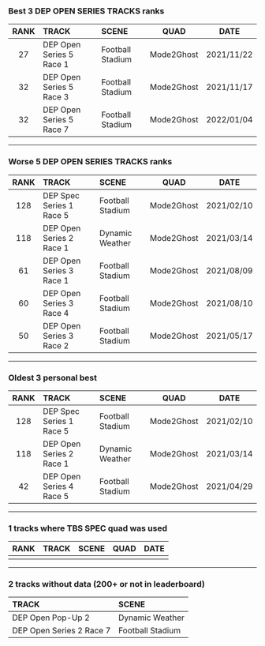 ### Best 3 DEP OPEN SERIES TRACKS ranks
|RANK|TRACK|SCENE|QUAD|DATE|
|:---:|:---|:---|:---:|:---:|
|27|DEP Open Series 5 Race 1|Football Stadium|Mode2Ghost|2021/11/22|
|32|DEP Open Series 5 Race 3|Football Stadium|Mode2Ghost|2021/11/17|
|32|DEP Open Series 5 Race 7|Football Stadium|Mode2Ghost|2022/01/04|
---
### Worse 5 DEP OPEN SERIES TRACKS ranks
|RANK|TRACK|SCENE|QUAD|DATE|
|:---:|:---|:---|:---:|:---:|
|128|DEP Spec Series 1 Race 5|Football Stadium|Mode2Ghost|2021/02/10|
|118|DEP Open Series 2 Race 1|Dynamic Weather|Mode2Ghost|2021/03/14|
|61|DEP Open Series 3 Race 1|Football Stadium|Mode2Ghost|2021/08/09|
|60|DEP Open Series 3 Race 4|Football Stadium|Mode2Ghost|2021/08/10|
|50|DEP Open Series 3 Race 2|Football Stadium|Mode2Ghost|2021/05/17|
---
### Oldest 3 personal best
|RANK|TRACK|SCENE|QUAD|DATE|
|:---:|:---|:---|:---:|:---:|
|128|DEP Spec Series 1 Race 5|Football Stadium|Mode2Ghost|2021/02/10|
|118|DEP Open Series 2 Race 1|Dynamic Weather|Mode2Ghost|2021/03/14|
|42|DEP Open Series 4 Race 5|Football Stadium|Mode2Ghost|2021/04/29|
---
### 1 tracks where TBS SPEC quad was used
|RANK|TRACK|SCENE|QUAD|DATE|
|:---:|:---|:---|:---:|:---:|
||||||
---
### 2 tracks without data (200+ or not in leaderboard)
|TRACK|SCENE|
|:---|:---|
|DEP Open Pop-Up 2|Dynamic Weather|
|DEP Open Series 2 Race 7|Football Stadium|
